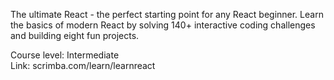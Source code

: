The ultimate React - the perfect starting point for any React beginner. 
Learn the basics of modern React by solving 140+ interactive coding 
challenges and building eight fun projects.

Course level: Intermediate <br>
Link: scrimba.com/learn/learnreact
